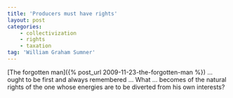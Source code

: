 ```yaml
---
title: 'Producers must have rights'
layout: post
categories:
    - collectivization
    - rights
    - taxation
tag: 'William Graham Sumner'
---
```


[The forgotten man]({% post_url 2009-11-23-the-forgotten-man %}) … ought to be first and always remembered … What … becomes of the natural rights of the one whose energies are to be diverted from his own interests?
